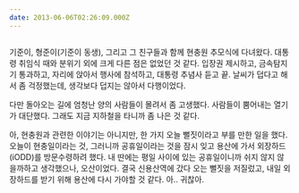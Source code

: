 ```yaml
---
date: 2013-06-06T02:26:09.000Z
---
```


<p><img src="http://static.sojin.io/images/migrated-photos/2014/Feb/tumblr_mnya4vbYGv1sr4n1ro1_1280.jpg" alt=""></p>
<p>기준이, 형준이(기준이 동생), 그리고 그 친구들과 함께 현충원 추모식에 다녀왔다. 대통령 취임식 때와 분위기 외에 크게 다른 점은 없었던 것 같다. 입장권 제시하고, 금속탐지기 통과하고, 자리에 앉아서 행사에 참석하고, 대통령 추념사 듣고 끝. 날씨가 덥다고 해서 좀 걱정했는데, 생각보다 덥지는 않아서 다행이었다.</p>
<p>다만 돌아오는 길에 엄청난 양의 사람들이 몰려서 좀 고생했다. 사람들이 뿜어내는 열기가 대단했다. 그래도 지금 지하철을 타니까 좀 나은 것 같다.</p>
<p>아, 현충원과 관련한 이야기는 아니지만, 한 가지 오늘 뻘짓이라고 부를 만한 일을 했다. 오늘이 현충일이라는 것, 그러니까 공휴일이라는 것을 잠시 잊고 용산에 가서 외장하드(iODD)를 방문수령하려 했다. 내 딴에는 평일 사이에 있는 공휴일이니까 쉬지 않지 않을까하고 생각했으나, 오산이었다. 결국 신용산역에 갔다 오는 뻘짓을 저질렀고, 내일 외장하드를 받기 위해 용산에 다시 가야할 것 같다. 아.. 귀찮아.</p>
